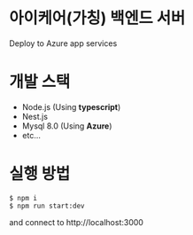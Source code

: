 # 아이케어(가칭) 백엔드 서버
Deploy to Azure app services

# 개발 스택
- Node.js (Using **typescript**)
- Nest.js
- Mysql 8.0 (Using **Azure**)
- etc...

# 실행 방법
```
$ npm i
$ npm run start:dev
```
and connect to http://localhost:3000
